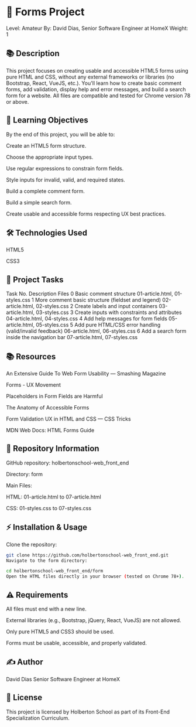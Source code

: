 # 📄 Forms Project
Level: Amateur
By: David Dias, Senior Software Engineer at HomeX
Weight: 1

## 📚 Description
This project focuses on creating usable and accessible HTML5 forms using pure HTML and CSS, without any external frameworks or libraries (no Bootstrap, React, VueJS, etc.).
You'll learn how to create basic comment forms, add validation, display help and error messages, and build a search form for a website.
All files are compatible and tested for Chrome version 78 or above.

## 🧠 Learning Objectives
By the end of this project, you will be able to:

Create an HTML5 form structure.

Choose the appropriate input types.

Use regular expressions to constrain form fields.

Style inputs for invalid, valid, and required states.

Build a complete comment form.

Build a simple search form.

Create usable and accessible forms respecting UX best practices.

## 🛠️ Technologies Used
HTML5

CSS3

## 📝 Project Tasks
Task No.	Description	Files
0	Basic comment structure	01-article.html, 01-styles.css
1	More comment basic structure (fieldset and legend)	02-article.html, 02-styles.css
2	Create labels and input containers	03-article.html, 03-styles.css
3	Create inputs with constraints and attributes	04-article.html, 04-styles.css
4	Add help messages for form fields	05-article.html, 05-styles.css
5	Add pure HTML/CSS error handling (valid/invalid feedback)	06-article.html, 06-styles.css
6	Add a search form inside the navigation bar	07-article.html, 07-styles.css

## 📚 Resources
An Extensive Guide To Web Form Usability — Smashing Magazine

Forms - UX Movement

Placeholders in Form Fields are Harmful

The Anatomy of Accessible Forms

Form Validation UX in HTML and CSS — CSS Tricks

MDN Web Docs: HTML Forms Guide

## 📂 Repository Information
GitHub repository: holbertonschool-web_front_end

Directory: form

Main Files:

HTML: 01-article.html to 07-article.html

CSS: 01-styles.css to 07-styles.css

## ⚡ Installation & Usage
Clone the repository:

```bash
git clone https://github.com/holbertonschool-web_front_end.git
Navigate to the form directory:
```

```bash
cd holbertonschool-web_front_end/form
Open the HTML files directly in your browser (tested on Chrome 78+).
```

## ⚠️ Requirements
All files must end with a new line.

External libraries (e.g., Bootstrap, jQuery, React, VueJS) are not allowed.

Only pure HTML5 and CSS3 should be used.

Forms must be usable, accessible, and properly validated.

## ✍️ Author
David Dias
Senior Software Engineer at HomeX

## 📜 License
This project is licensed by Holberton School as part of its Front-End Specialization Curriculum.
